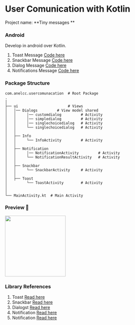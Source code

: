# User Comunication with Kotlin

Project name: **Tiny messages **

### Android
Develop in android over Kotlin.


1. Toast Message [Code here](https://github.com/AnelCC/UserComunication/pull/1)
1. Snackbar Message [Code here](https://github.com/AnelCC/UserComunication/pull/2)
1. Dialog Message [Code here](https://github.com/AnelCC/UserComunication/pull/3)
1. Notifications Message [Code here](https://github.com/AnelCC/UserComunication/pull/4)


### Package Structure
```
com.anelcc.usercomunacation  # Root Package
.
│
├── ui                       # Views
│   │── Dialogs         # View model shared
│   │     │── customdialog         # Activity
│   │     │── simpledialog         # Activity
│   │     │── singlechoicedialog   # Activity
│   │     └── singlechoicedialog   # Activity
│   │
│   ├── Info
│   │     └── InfoActivity         # Activity
│   │
│   ├── Notification
│   │     │── NotificationActivity         # Activity
│   │     └── NotificationResultActivity   # Activity
│   │
│   ├── Snackbar
│   │     └── SnackbarActivity     # Activity
│   │
│   ├── Toast
│         └── ToastActivity        # Activity
│
│
└── MainActivity.kt  # Main Activity
```

### Preview 🎉
<a href="https://github.com/AnelCC/UserComunication/raw/2c1eccdca54e7e53083ffeab5bb3add01cf16384/APK/tiny_messages.apk"><img src="https://locations.massageenvy.com/images/google-play-badge.png" width="200"/></a>




### Library References

1. Toast [Read here](https://developer.android.com/guide/topics/ui/notifiers/toasts)
0. Snackbar [Read here](https://developer.android.com/reference/com/google/android/material/snackbar/Snackbar)
0. Dialogst [Read here](https://developer.android.com/guide/topics/ui/dialogs)
0. Notification [Read here](https://developer.android.com/guide/topics/ui/notifiers/notifications)
0. Notification [Read here](https://developer.android.com/training/notify-user/expanded)
